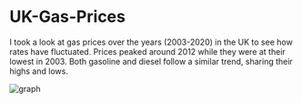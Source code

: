 # UK-Gas-Prices

I took a look at gas prices over the years (2003-2020) in the UK to see how rates have fluctuated. Prices peaked around 2012 while they were at
their lowest in 2003. Both gasoline and diesel follow a similar trend, sharing their highs and lows.

![graph](/Users/hkim1297/Downloads/UKgasdiesel.png)
